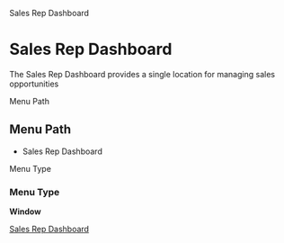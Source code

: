 
Sales Rep Dashboard
# Sales Rep Dashboard


The Sales Rep Dashboard provides a single location for managing sales opportunities

Menu Path
## Menu Path



- Sales Rep Dashboard

Menu Type
### Menu Type

**Window**


[Sales Rep Dashboard](../../functional-guide/window/window-sales-rep-dashboard.md)